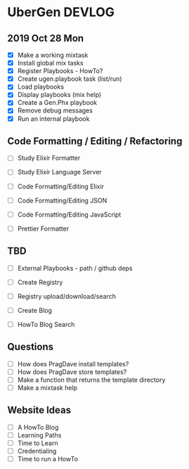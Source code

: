 # UberGen DEVLOG

## 2019 Oct 28 Mon

- [x] Make a working mixtask
- [x] Install global mix tasks
- [x] Register Playbooks - HowTo?
- [x] Create ugen.playbook task (list/run)
- [x] Load playbooks
- [x] Display playbooks (mix help)
- [x] Create a Gen.Phx playbook
- [x] Remove debug messages
- [x] Run an internal playbook 

## Code Formatting / Editing / Refactoring

- [ ] Study Elixir Formatter
- [ ] Study Elixir Language Server

- [ ] Code Formatting/Editing Elixir
- [ ] Code Formatting/Editing JSON
- [ ] Code Formatting/Editing JavaScript

- [ ] Prettier Formatter

## TBD

- [ ] External Playbooks - path / github deps

- [ ] Create Registry
- [ ] Registry upload/download/search
- [ ] Create Blog
- [ ] HowTo Blog Search

## Questions

- [ ] How does PragDave install templates?
- [ ] How does PragDave store templates?
- [ ] Make a function that returns the template directory
- [ ] Make a mixtask help

## Website Ideas

- [ ] A HowTo Blog
- [ ] Learning Paths
- [ ] Time to Learn
- [ ] Credentialing
- [ ] Time to run a HowTo
